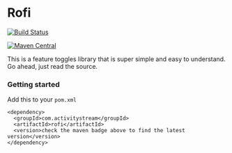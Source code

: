 # Rofi

[![Build Status](https://circleci.com/gh/activitystream/rofi.svg?style=shield)](https://circleci.com/gh/activitystream/rofi)

[![Maven Central](https://img.shields.io/maven-central/v/com.activitystream/rofi.svg?style=flat)](https://maven-badges.herokuapp.com/maven-central/com.activitystream/rofu)

This is a feature toggles library that is super simple and easy to understand. Go ahead, just read the source.

### Getting started

Add this to your ```pom.xml```

    <dependency>
      <groupId>com.activitystream</groupId>
      <artifactId>rofi</artifactId>
      <version>check the maven badge above to find the latest version</version>
    </dependency>
